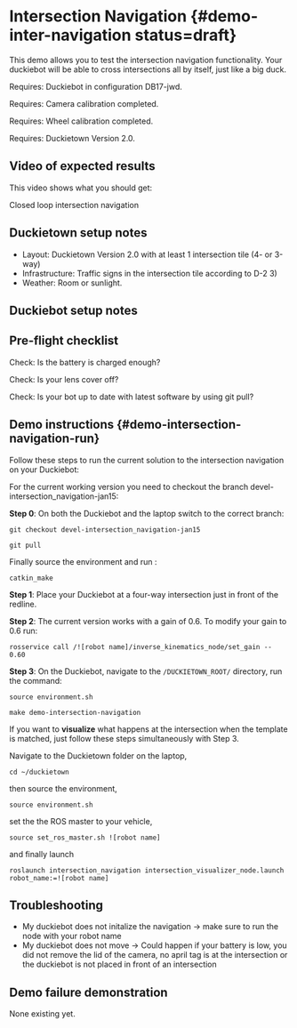 # Intersection Navigation  {#demo-inter-navigation status=draft}

This demo allows you to test the intersection navigation functionality. Your duckiebot will be able to cross intersections all by itself, just like a big duck.

<div class='requirements' markdown="1">

Requires: Duckiebot in configuration DB17-jwd.

Requires: Camera calibration completed.

Requires: Wheel calibration completed.

Requires: Duckietown Version 2.0.

</div>

## Video of expected results 

This video shows what you should get:

<div figure-id="fig:demo_video_navigators_op_man">
    <figcaption>Closed loop intersection navigation</figcaption>
    <dtvideo src="vimeo:258571104"/>
</div>


## Duckietown setup notes 

* Layout: Duckietown Version 2.0 with at least 1 intersection tile (4- or 3-way)
* Infrastructure: Traffic signs in the intersection tile according to D-2 3)
* Weather: Room or sunlight.

## Duckiebot setup notes 




## Pre-flight checklist 

Check: Is the battery is charged enough?

Check: Is your lens cover off?

Check: Is your bot up to date with latest software by using git pull?




## Demo instructions {#demo-intersection-navigation-run}

Follow these steps to run the current solution to the intersection navigation on your Duckiebot:

For the current working version you need to checkout the branch devel-intersection_navigation-jan15:

**Step 0**: On both the Duckiebot and the laptop switch to the correct branch:

```
git checkout devel-intersection_navigation-jan15
```

```
git pull
```

Finally source the environment and run :

```
catkin_make
```

**Step 1**: Place your Duckiebot at a four-way intersection just in front of the redline.

**Step 2**: The current version works with a gain of 0.6. To modify your gain to 0.6 run:

```
rosservice call /![robot name]/inverse_kinematics_node/set_gain -- 0.60
```

**Step 3**: On the Duckiebot, navigate to the `/DUCKIETOWN_ROOT/` directory, run the command:

```
source environment.sh
```

```
make demo-intersection-navigation
```

If you want to **visualize** what happens at the intersection when the template is matched, just follow these steps simultaneously with Step 3.

Navigate to the Duckietown folder on the laptop,

```
cd ~/duckietown
```

then source the environment,

```
source environment.sh
```

set the the ROS master to your vehicle,

```
source set_ros_master.sh ![robot name]
```

and finally launch

```
roslaunch intersection_navigation intersection_visualizer_node.launch robot_name:=![robot name]
```

## Troubleshooting

* My duckiebot does not initalize the navigation -> make sure to run the node with your robot name
* My duckiebot does not move -> Could happen if your battery is low, you did not remove the lid of the camera, no april tag is at the intersection or the duckiebot is not placed in front of an intersection


## Demo failure demonstration 

None existing yet.
